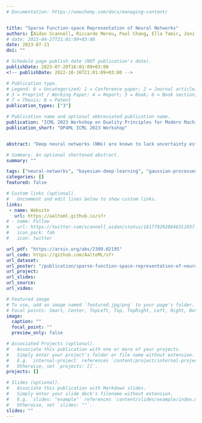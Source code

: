 ```yaml
---
# Documentation: https://wowchemy.com/docs/managing-content/


title: "Sparse Function-space Representation of Neural Networks"
authors: [Aidan Scannell, Riccardo Mereu, Paul Chang, Ella Tamir, Joni Pajarinen, Arno Solin]
# date: 2023-04-27T21:01:09+03:00
date: 2023-07-21
doi: ""

# Schedule page publish date (NOT publication's date).
publishDate: 2023-07-20T16:01:09+03:00
<!-- publishDate: 2022-10-16T21:01:09+03:00 -->

# Publication type.
# Legend: 0 = Uncategorized; 1 = Conference paper; 2 = Journal article;
# 3 = Preprint / Working Paper; 4 = Report; 5 = Book; 6 = Book section;
# 7 = Thesis; 8 = Patent
publication_types: ["3"]

# Publication name and optional abbreviated publication name.
publication: "ICML 2023 Workshop on Duality Principles for Modern Machine Learning"
publication_short: "DP4ML ICML 2023 Workshop"


abstract: "Deep neural networks (NNs) are known to lack uncertainty estimates and struggle to incorporate new data. We present a method that mitigates these issues by converting NNs from weight space to function space, via a dual parameterization. Importantly, the dual parameterization enables us to formulate a sparse representation that captures information from the entire data set. This offers a compact and principled way of capturing uncertainty and enables us to incorporate new data without retraining whilst retaining predictive performance. We provide proof-of-concept demonstrations with the proposed approach for quantifying uncertainty in supervised learning on UCI benchmark tasks."

# Summary. An optional shortened abstract.
summary: ""

tags: ["neural-networks", "bayesian-deep-learning", "gaussian-processes", "bayesian-inference", "machine-learning", "approximate-inference"]
categories: []
featured: false

# Custom links (optional).
#   Uncomment and edit lines below to show custom links.
links:
 - name: Website
   url: https://aaltoml.github.io/sfr
# - name: Follow
#   url: https://twitter.com/scannell_aidan/status/1617792928646311937
#   icon_pack: fab
#   icon: twitter

url_pdf: "https://arxiv.org/abs/2309.02195"
url_code: https://github.com/AaltoML/sfr
url_dataset:
url_poster: "/publication/sparse-function-space-representation-of-neural-networks/poster.pdf"
url_project:
url_slides:
url_source: 
url_video:

# Featured image
# To use, add an image named `featured.jpg/png` to your page's folder. 
# Focal points: Smart, Center, TopLeft, Top, TopRight, Left, Right, BottomLeft, Bottom, BottomRight.
image:
  caption: ""
  focal_point: ""
  preview_only: false

# Associated Projects (optional).
#   Associate this publication with one or more of your projects.
#   Simply enter your project's folder or file name without extension.
#   E.g. `internal-project` references `content/project/internal-project/index.md`.
#   Otherwise, set `projects: []`.
projects: []

# Slides (optional).
#   Associate this publication with Markdown slides.
#   Simply enter your slide deck's filename without extension.
#   E.g. `slides: "example"` references `content/slides/example/index.md`.
#   Otherwise, set `slides: ""`.
slides: ""
---
```

